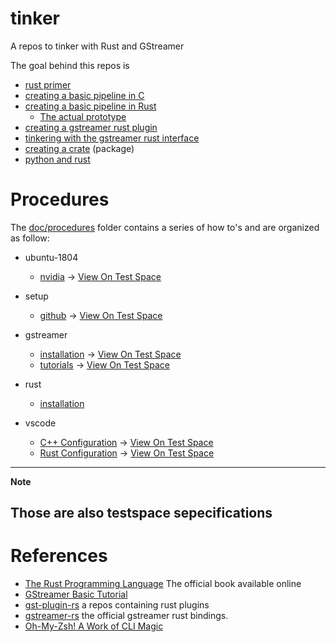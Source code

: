 # tinker
A repos to tinker with Rust and GStreamer

The goal behind this repos is 

- [rust primer](doc/rust_primer.md)
- [creating a basic pipeline in C](doc/gstreamer_c_pipeline.md)
- [creating a basic pipeline in Rust](doc/gstreamer_rust_pipeline.md)
    - [The actual prototype](prototype/README.md)
- [creating a gstreamer rust plugin](doc/gstreamer_rust_plugin.md)
- [tinkering with the gstreamer rust interface](doc/gstreamer_rust_if.md)
- [creating a crate](doc/crate.md) (package)
- [python and rust](doc/python_and_rust.md)

# Procedures

The [doc/procedures](doc/procedures) folder contains a series of how to's and are organized as follow:

- ubuntu-1804
    - [nvidia](doc/procedures/1_ubuntu_1804/nvidia.md) -> [View On Test Space](https://periscopai.testspace.com/spaces/130589/cycles/192/cycle_specs/1963)

- setup
    - [github](doc/procedures/2_setup/github.md) -> [View On Test Space](https://periscopai.testspace.com/spaces/130589/cycles/192/cycle_specs/1964)


- gstreamer
    - [installation](doc/procedures/3_gstreamer/installation.md) -> [View On Test Space](https://periscopai.testspace.com/spaces/130589/cycles/192/cycle_specs/1965)
    - [tutorials](doc/procedures/3_gstreamer/tutorials.md) -> [View On Test Space](https://periscopai.testspace.com/spaces/130589/cycles/192/cycle_specs/1966)
- rust
    - [installation](doc/procedures/4_rust/installation.md)
- vscode
    - [C++ Configuration](doc/procedures/5_vscode/c++-setup.md) -> [View On Test Space](https://periscopai.testspace.com/spaces/130589/cycles/192/cycle_specs/1967)
    - [Rust Configuration](doc/procedures/5_vscode/rust-setup.md) -> [View On Test Space](https://periscopai.testspace.com/spaces/130589/cycles/192/cycle_specs/1968)

---
**Note**

Those are also testspace sepecifications
---

# References

- [The Rust Programming Language](https://doc.rust-lang.org/book/) The official book available online
- [GStreamer Basic Tutorial](https://gstreamer.freedesktop.org/documentation/tutorials/basic/index.html?gi-language=c)
- [gst-plugin-rs](https://github.com/sdroege/gst-plugin-rs) a repos containing rust plugins 
- [gstreamer-rs](https://gitlab.freedesktop.org/gstreamer/gstreamer-rs) the official gstreamer rust bindings.
- [Oh-My-Zsh! A Work of CLI Magic](https://medium.com/wearetheledger/oh-my-zsh-made-for-cli-lovers-installation-guide-3131ca5491fb)
